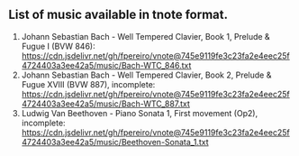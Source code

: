 ## List of music available in tnote format.

1) Johann Sebastian Bach - Well Tempered Clavier, Book 1, Prelude & Fugue I (BVW 846): https://cdn.jsdelivr.net/gh/fpereiro/vnote@745e9119fe3c23fa2e4eec25f4724403a3ee42a5/music/Bach-WTC_846.txt
1) Johann Sebastian Bach - Well Tempered Clavier, Book 2, Prelude & Fugue XVIII (BVW 887), incomplete: https://cdn.jsdelivr.net/gh/fpereiro/vnote@745e9119fe3c23fa2e4eec25f4724403a3ee42a5/music/Bach-WTC_887.txt
2) Ludwig Van Beethoven - Piano Sonata 1, First movement (Op2), incomplete: https://cdn.jsdelivr.net/gh/fpereiro/vnote@745e9119fe3c23fa2e4eec25f4724403a3ee42a5/music/Beethoven-Sonata_1.txt
